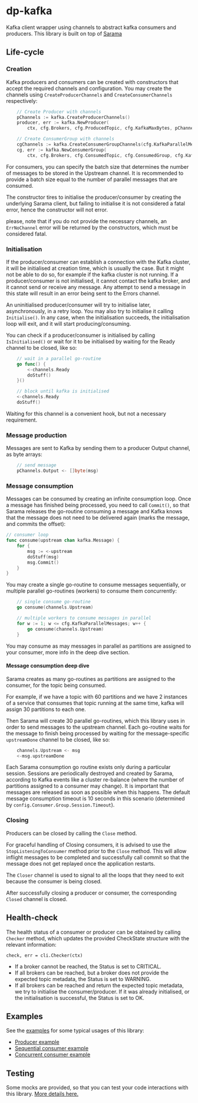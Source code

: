 dp-kafka
=======

Kafka client wrapper using channels to abstract kafka consumers and producers. This library is built on top of [Sarama](https://github.com/Shopify/sarama)

## Life-cycle

### Creation

Kafka producers and consumers can be created with constructors that accept the required channels and configuration. You may create the channels using `CreateProducerChannels` and `CreateConsumerChannels` respectively:

```go
	// Create Producer with channels
	pChannels := kafka.CreateProducerChannels()
	producer, err := kafka.NewProducer(
		ctx, cfg.Brokers, cfg.ProducedTopic, cfg.KafkaMaxBytes, pChannels)
```

```go
	// Create ConsumerGroup with channels
	cgChannels := kafka.CreateConsumerGroupChannels(cfg.KafkaParallelMessages)
	cg, err := kafka.NewConsumerGroup(
		ctx, cfg.Brokers, cfg.ConsumedTopic, cfg.ConsumedGroup, cfg.KafkaVersion, cgChannels)
```

For consumers, you can specify the batch size that determines the number of messages to be stored in the Upstream channel. It is recommended to provide a batch size equal to the number of parallel messages that are consumed.

The constructor tires to initialise the producer/consumer by creating the underlying Sarama client, but failing to initialise it is not considered a fatal error, hence the constructor will not error.

please, note that if you do not provide the necessary channels, an `ErrNoChannel` error will be returned by the constructors, which must be considered fatal.

### Initialisation

If the producer/consumer can establish a connection with the Kafka cluster, it will be initialised at creation time, which is usually the case. But it might not be able to do so, for example if the kafka cluster is not running. If a producer/consumer is not initialised, it cannot contact the kafka broker, and it cannot send or receive any message. Any attempt to send a message in this state will result in an error being sent to the Errors channel.

An uninitialised producer/consumer will try to initialise later, asynchronously, in a retry loop. You may also try to initialise it calling `Initialise()`. In any case, when the initialisation succeeds, the initialisation loop will exit, and it will start producing/consuming.

You can check if a producer/consumer is initialised by calling `IsInitialised()` or wait for it to be initialised by waiting for the Ready channel to be closed, like so:

```go
	// wait in a parallel go-routine
	go func() {
		<-channels.Ready
		doStuff()
	}()
```

```go
	// block until kafka is initialised
	<-channels.Ready
	doStuff()
```

Waiting for this channel is a convenient hook, but not a necessary requirement.

### Message production

Messages are sent to Kafka by sending them to a producer Output channel, as byte arrays:

```go
	// send message
	pChannels.Output <- []byte(msg)
```

### Message consumption

Messages can be consumed by creating an infinite consumption loop. Once a message has finished being processed, you need to call `Commit()`, so that Sarama releases the go-routine consuming a message and Kafka knows that the message does not need to be delivered again (marks the message, and commits the offset):

```go
// consumer loop
func consume(upstream chan kafka.Message) {
	for {
		msg := <-upstream
		doStuff(msg)
		msg.Commit()
	}
}
```

You may create a single go-routine to consume messages sequentially, or multiple parallel go-routines (workers) to consume them concurrently:

```go
	// single consume go-routine
	go consume(channels.Upstream)
```

```go
	// multiple workers to consume messages in parallel
	for w := 1; w <= cfg.KafkaParallelMessages; w++ {
		go consume(channels.Upstream)
	}
```

You may consume as may messages in parallel as partitions are assigned to your consumer, more info in the deep dive section.

#### Message consumption deep dive

Sarama creates as many go-routines as partitions are assigned to the consumer, for the topic being consumed.

For example, if we have a topic with 60 partitions and we have 2 instances of a service that consumes that topic running at the same time, kafka will assign 30 partitions to each one.

Then Sarama will create 30 parallel go-routines, which this library uses in order to send messages to the upstream channel. Each go-routine waits for the message to finish being processed by waiting for the message-specific `upstreamDone` channel to be closed, like so:

```go
	channels.Upstream <- msg
	<-msg.upstreamDone
```

Each Sarama consumption go routine exists only during a particular session. Sessions are periodically destroyed and created by Sarama, according to Kafka events like a cluster re-balance (where the number of partitions assigned to a consumer may change). It is important that messages are released as soon as possible when this happens. The default message consumption timeout is 10 seconds in this scenario (determined by `config.Consumer.Group.Session.Timeout`).

### Closing

Producers can be closed by calling the `Close` method.

For graceful handling of Closing consumers, it is advised to use the `StopListeningToConsumer` method prior to the `Close` method. This will allow inflight messages to be completed and successfully call commit so that the message does not get replayed once the application restarts.

The `Closer` channel is used to signal to all the loops that they need to exit because the consumer is being closed.

After successfully closing a producer or consumer, the corresponding `Closed` channel is closed.

## Health-check

The health status of a consumer or producer can be obtained by calling `Checker` method, which updates the provided CheckState structure with the relevant information:
```
check, err = cli.Checker(ctx)
```

- If a broker cannot be reached, the Status is set to CRITICAL. 
- If all brokers can be reached, but a broker does not provide the expected topic metadata, the Status is set to WARNING.
- If all brokers can be reached and return the expected topic metadata, we try to initialise the consumer/producer. If it was already initialised, or the initialisation is successful, the Status is set to OK.

## Examples

See the [examples](examples/README.md) for some typical usages of this library:
- [Producer example](examples/producer/main.go)
- [Sequential consumer example](examples/consumer-sequential/main.go)
- [Concurrent consumer example](examples/consumer-concurrent/main.go)

## Testing

Some mocks are provided, so that you can test your code interactions with this library. [More details here.](kafkatest/README.md)
